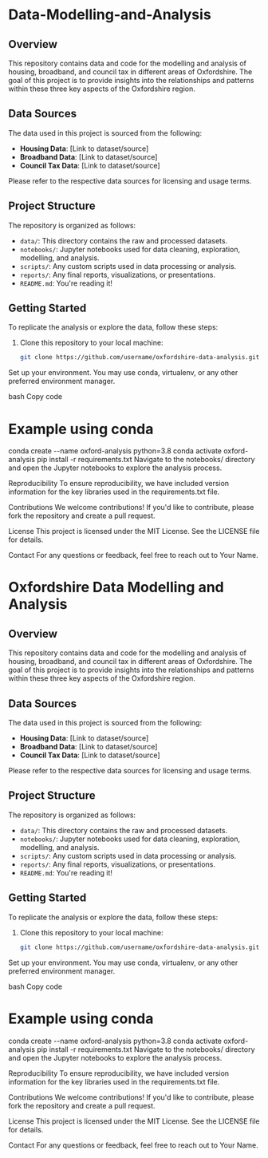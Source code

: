 # Data-Modelling-and-Analysis

## Overview

This repository contains data and code for the modelling and analysis of housing, broadband, and council tax in different areas of Oxfordshire. The goal of this project is to provide insights into the relationships and patterns within these three key aspects of the Oxfordshire region.

## Data Sources

The data used in this project is sourced from the following:

- **Housing Data**: [Link to dataset/source]
- **Broadband Data**: [Link to dataset/source]
- **Council Tax Data**: [Link to dataset/source]

Please refer to the respective data sources for licensing and usage terms.

## Project Structure

The repository is organized as follows:

- `data/`: This directory contains the raw and processed datasets.
- `notebooks/`: Jupyter notebooks used for data cleaning, exploration, modelling, and analysis.
- `scripts/`: Any custom scripts used in data processing or analysis.
- `reports/`: Any final reports, visualizations, or presentations.
- `README.md`: You're reading it!

## Getting Started

To replicate the analysis or explore the data, follow these steps:

1. Clone this repository to your local machine:

   ```bash
   git clone https://github.com/username/oxfordshire-data-analysis.git

Set up your environment. You may use conda, virtualenv, or any other preferred environment manager.

bash
Copy code
# Example using conda
conda create --name oxford-analysis python=3.8
conda activate oxford-analysis
pip install -r requirements.txt
Navigate to the notebooks/ directory and open the Jupyter notebooks to explore the analysis process.

Reproducibility
To ensure reproducibility, we have included version information for the key libraries used in the requirements.txt file.

Contributions
We welcome contributions! If you'd like to contribute, please fork the repository and create a pull request.

License
This project is licensed under the MIT License. See the LICENSE file for details.

Contact
For any questions or feedback, feel free to reach out to Your Name.
# Oxfordshire Data Modelling and Analysis

## Overview

This repository contains data and code for the modelling and analysis of housing, broadband, and council tax in different areas of Oxfordshire. The goal of this project is to provide insights into the relationships and patterns within these three key aspects of the Oxfordshire region.

## Data Sources

The data used in this project is sourced from the following:

- **Housing Data**: [Link to dataset/source]
- **Broadband Data**: [Link to dataset/source]
- **Council Tax Data**: [Link to dataset/source]

Please refer to the respective data sources for licensing and usage terms.

## Project Structure

The repository is organized as follows:

- `data/`: This directory contains the raw and processed datasets.
- `notebooks/`: Jupyter notebooks used for data cleaning, exploration, modelling, and analysis.
- `scripts/`: Any custom scripts used in data processing or analysis.
- `reports/`: Any final reports, visualizations, or presentations.
- `README.md`: You're reading it!

## Getting Started

To replicate the analysis or explore the data, follow these steps:

1. Clone this repository to your local machine:

   ```bash
   git clone https://github.com/username/oxfordshire-data-analysis.git
   
Set up your environment. You may use conda, virtualenv, or any other preferred environment manager.

bash
Copy code
# Example using conda
conda create --name oxford-analysis python=3.8
conda activate oxford-analysis
pip install -r requirements.txt
Navigate to the notebooks/ directory and open the Jupyter notebooks to explore the analysis process.

Reproducibility
To ensure reproducibility, we have included version information for the key libraries used in the requirements.txt file.

Contributions
We welcome contributions! If you'd like to contribute, please fork the repository and create a pull request.

License
This project is licensed under the MIT License. See the LICENSE file for details.

Contact
For any questions or feedback, feel free to reach out to Your Name.
